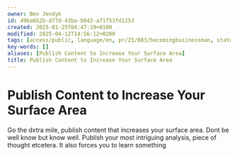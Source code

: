 ```yaml
---
owner: Ben Jendyk
id: 49ba6b2b-d77d-43ba-b942-a71f53fd1253
created: 2025-01-25T04:47:19+0100
modified: 2025-04-12T14:56:12+0200
tags: [access/public, language/en, pr/25/083/becomingbusinessman, status/pending]
key-words: []
aliases: [Publish Content to Increase Your Surface Area]
title: Publish Content to Increase Your Surface Area
---
```


# Publish Content to Increase Your Surface Area

Go the dxtra mile, publish content that increases your surface area. Dont be well know but know well. Publish your most intriguing analysis, piece of thought etcetera. It also forces you to learn something
